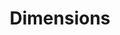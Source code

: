 ---
layout: default
bigquery: https://console.cloud.google.com/bigquery?p=covid-19-dimensions-ai&page=table&d=data&t=publications
contributors: Digital Science, https://www.digital-science.com/
cost: Free for personal, non-commercial use.
description: Dimensions contains more than 100 million publications, ranging from
  articles published in scholarly journals, books and book chapters, to preprints
  and conference proceedings. All publications are contextualized with linked data
  sets, funding, publications, patents, clinical trials, and policy documents. You
  can also view associated categories, funders, institutions, and researcher profiles.
documentation: https://docs.dimensions.ai/bigquery/index.html
last_edit: 04/11/2022, 08:31:41
location: https://www.dimensions.ai/products/free/
maintained_by: Digital Science, https://www.digital-science.com/
schema_fields:
- expiration_date
- pmcid
- linkout
- authors
- current_assignee_countries
- associated_publication_pmid
- associated_publication_arxiv_id
- pages
- funder_org
- funding_jpy
- funding_amount
- funder_countries
- relationships
- funding_aud
- category_sdg
- citations
- category_hrcs_hc
- publication_ids
- arxiv_id
- category_icrp_cso
- embargo_date
- research_org_countries
- publisher
- patent_ids
- associated_publication_id
- family_count
- active_years
- address
- jurisdiction
- filing_status
- category_hrcs_rac
- category_bra
- inventor_names
- current_assignee_orgs
- external_ids
- abstract
- start_date
- links
- volume
- date_normal
- assignee_orgs
- open_access_categories_v2
- family_members_ids
- funding_chf
- date_inserted
- cpc
- reference_ids
- eisbn
- funder_org_countries
- created_date
- type
- associated_grant_ids
- publication_date
- associated_publication_doi
- wikipedia_url
- established
- cited_by_ids
- filing_date
- funder_org_cities
- issue
- date_modified
- category_for
- doi
- start_year
- research_org_country_names
- altmetrics
- original_abstract
- resulting_publication_ids
- pmid
- legal_events
- conditions
- original_title
- concepts
- aliases
- funder_org_acronyms
- categories
- book_series_title
- category_icrp_ct
- expiration_year
- mesh_terms
- status
- clinical_trial_ids
- book_title
- source_id
- interventions
- end_year
- priority_date
- citations_count
- resulting_publication_doi
- subtitles
- date_imported_gbq
- funder_org_state_codes
- date
- description
- labels
- date_print
- category_uoa
- research_org_cities
- editors
- funding_cad
- funding_currency
- family_id
- research_org_state_names
- priority_year
- grant_number
- category_hra
- funder_orgs
- legal_status
- research_org_state_codes
- granted_date
- granted_year
- acronyms
- original_assignee_orgs
- journal_lists
- journal
- investigators
- metrics
- kind
- researcher_ids
- conference
- citation_string
- license
- original_assignee
- email_address
- brief_title
- assignee_countries
- acronym
- gender
- language
- foa_number
- funding_usd
- title
- name
- category_rcdc
- original_assignee_countries
- publication_year
- funding_gbp
- id
- repository_id
- acknowledgements
- funding_cny
- funding_nzd
- filing_year
- funding_details
- phase
- application_number
- isbn
- repository_name
- year
- registry
- proceedings_title
- mesh_headings
- funding_eur
- organisation_details
- open_access_categories
- supporting_grant_ids
- end_date
- ipcr
- research_orgs
- types
- parent_id
- date_online
- repository_url
- research_org_city_names
- current_assignee
shortname: dimensions
tags:
- scholarly literature
- patents
- funding
- clinical trials
- academic profiles
terms_of_use: 'Use of both the Dimensions COVID-19 dataset and full Dimensions dataset
  are subject to the Dimensions Terms of use: https://www.dimensions.ai/policies-terms-legal '
title: Dimensions
uuid: dcff88bd-fe6b-4fdb-8159-809bf9d7bc1c
---